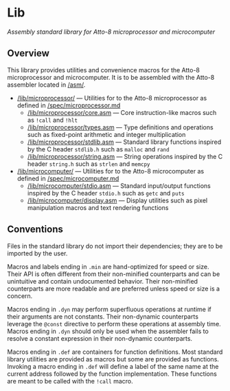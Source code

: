 # Lib

_Assembly standard library for Atto-8 microprocessor and microcomputer_

## Overview

This library provides utilities and convenience macros for the Atto-8 microprocessor and microcomputer. It is to be assembled with the Atto-8 assembler located in [/asm/](../asm/).

- [/lib/microprocessor/](microprocessor/) &mdash; Utilities for to the Atto-8 microprocessor as defined in [/spec/microprocessor.md](../spec/microprocessor.md)
  - [/lib/microprocessor/core.asm](microprocessor/core.asm) &mdash; Core instruction-like macros such as `!call` and `!hlt`
  - [/lib/microprocessor/types.asm](microprocessor/types.asm) &mdash; Type definitions and operations such as fixed-point arithmetic and integer multiplication
  - [/lib/microprocessor/stdlib.asm](microprocessor/stdlib.asm) &mdash; Standard library functions inspired by the C header `stdlib.h` such as `malloc` and `rand`
  - [/lib/microprocessor/string.asm](microprocessor/string.asm) &mdash; String operations inspired by the C header `string.h` such as `strlen` and `memcpy`
- [/lib/microcomputer/](microcomputer/) &mdash; Utilities for to the Atto-8 microcomputer as defined in [/spec/microcomputer.md](../spec/microcomputer.md)
  - [/lib/microcomputer/stdio.asm](microcomputer/stdio.asm) &mdash; Standard input/output functions inspired by the C header `stdio.h` such as `getc` and `puts`
  - [/lib/microcomputer/display.asm](microcomputer/display.asm) &mdash; Display utilities such as pixel manipulation macros and text rendering functions

## Conventions

Files in the standard library do not import their dependencies; they are to be imported by the user.

Macros and labels ending in `.min` are hand-optimized for speed or size. Their API is often different from their non-minified counterparts and can be unintuitive and contain undocumented behavior. Their non-minified counterparts are more readable and are preferred unless speed or size is a concern.

Macros ending in `.dyn` may perform superfluous operations at runtime if their arguments are not constants. Their non-dynamic counterparts leverage the `@const` directive to perform these operations at assembly time. Macros ending in `.dyn` should only be used when the assembler fails to resolve a constant expression in their non-dynamic counterparts.

Macros ending in `.def` are containers for function definitions. Most standard library utilities are provided as macros but some are provided as functions. Invoking a macro ending in `.def` will define a label of the same name at the current address followed by the function implementation. These functions are meant to be called with the `!call` macro.
